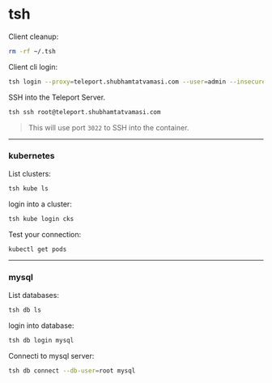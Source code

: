 # tsh

Client cleanup:
```bash
rm -rf ~/.tsh
```

Client cli login:
```bash
tsh login --proxy=teleport.shubhamtatvamasi.com --user=admin --insecure
```

SSH into the Teleport Server.
```bash
tsh ssh root@teleport.shubhamtatvamasi.com
```
> This will use port `3022` to SSH into the container.

---

### kubernetes

List clusters:
```bash
tsh kube ls
```

login into a cluster:
```bash
tsh kube login cks
```

Test your connection:
```bash
kubectl get pods
```

---

### mysql

List databases:
```bash
tsh db ls
```

login into database:
```bash
tsh db login mysql
```

Connecti to mysql server:
```bash
tsh db connect --db-user=root mysql
```


